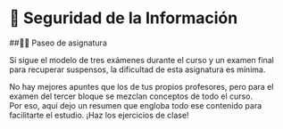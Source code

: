 # 🔐 Seguridad de la Información
##🚶‍♂️ Paseo de asignatura

Si sigue el modelo de tres exámenes durante el curso y un examen final para recuperar suspensos, la dificultad de esta asignatura es mínima.

No hay mejores apuntes que los de tus propios profesores, pero para el examen del tercer bloque se mezclan conceptos de todo el curso.  
Por eso, aquí dejo un resumen que engloba todo ese contenido para facilitarte el estudio. ¡Haz los ejercicios de clase!
